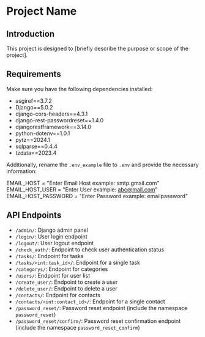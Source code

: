# Project Name

## Introduction

This project is designed to [briefly describe the purpose or scope of the project].

## Requirements

Make sure you have the following dependencies installed:

- asgiref==3.7.2
- Django==5.0.2
- django-cors-headers==4.3.1
- django-rest-passwordreset==1.4.0
- djangorestframework==3.14.0
- python-dotenv==1.0.1
- pytz==2024.1
- sqlparse==0.4.4
- tzdata==2023.4

Additionally, rename the `.env_example` file to `.env` and provide the necessary information:

EMAIL_HOST = "Enter Email Host example: smtp.gmail.com"
EMAIL_HOST_USER = "Enter User example: abc@mail.com"
EMAIL_HOST_PASSWORD = "Enter Password example: emailpassword"

## API Endpoints

- `/admin/`: Django admin panel
- `/login/`: User login endpoint
- `/logout/`: User logout endpoint
- `/check_auth/`: Endpoint to check user authentication status
- `/tasks/`: Endpoint for tasks
- `/tasks/<int:task_id>/`: Endpoint for a single task
- `/categorys/`: Endpoint for categories
- `/users/`: Endpoint for user list
- `/create_user/`: Endpoint to create a user
- `/delete_user/`: Endpoint to delete a user
- `/contacts/`: Endpoint for contacts
- `/contacts/<int:contact_id>/`: Endpoint for a single contact
- `/password_reset/`: Password reset endpoint (include the namespace `password_reset`)
- `/password_reset/confirm/`: Password reset confirmation endpoint (include the namespace `password_reset_confirm`)
